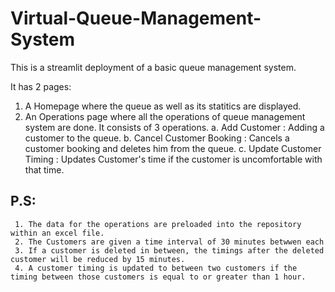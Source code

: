 # Virtual-Queue-Management-System
This is a streamlit deployment of a basic queue management system.

It has 2 pages:
  1. A Homepage where the queue as well as its statitics are displayed.
  2. An Operations page where all the operations of queue management system are done. It consists of 3 operations.
    a. Add Customer                :  Adding a customer to the queue.
    b. Cancel Customer Booking     :  Cancels a customer booking and deletes him from the queue.
    c. Update Customer Timing      :  Updates Customer's time if the customer is uncomfortable with that time.
    

## P.S: 
     
     1. The data for the operations are preloaded into the repository within an excel file.
     2. The Customers are given a time interval of 30 minutes betwwen each
     3. If a customer is deleted in between, the timings after the deleted customer will be reduced by 15 minutes.
     4. A customer timing is updated to between two customers if the timing between those customers is equal to or greater than 1 hour.
